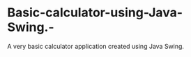 # Basic-calculator-using-Java-Swing.-
A very basic calculator application created using Java Swing. 
